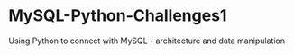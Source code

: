 # MySQL-Python-Challenges1

Using Python to connect with MySQL  - architecture and data manipulation 
